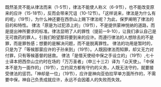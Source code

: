 既然圣灵不能从律法而来（1-5节），律法不能使人称义（6-9节），也不能改变原来的应许（15-18节），反而会带来咒诅（10-12节）。「这样说来，律法是为什么有的呢」（19节），为什么神还要在西奈山上赐下律法呢？为此，保罗阐明了律法的目的和特性。
律法「原是为过犯添上的」（19节），不是提供蒙神悦纳的道路，而是提出神所要求的标准。律法显明了人的罪性（提前一9-10），让我们承认自己是无可救药的罪人，引我们盼望那将要到来的应许。而遵行律法的人想除去的不是罪，而是罪咎感；想要的是解决问题，而不是脱离罪性。
律法的功用是暂时的，只是为了「等候那蒙应许的子孙来到」（19节）。人既因律法而知罪，却又无力对付罪，只有等候基督的拯救。
律法「是借天使经中保之手设立的」（19节）,七十士译本把西奈山立约时在场的「万万圣者」（申三十三2）译为「众天使」。「中保本不是为一面作的」（19节），立约双方都有守约的义务，人既无法守约，就要接受律法的惩罚。「神却是一位」（19节），应许是神向亚伯拉罕单方面所作的，不需要中保，神自己负责成就应许，永远不会因着人的失败而失效。